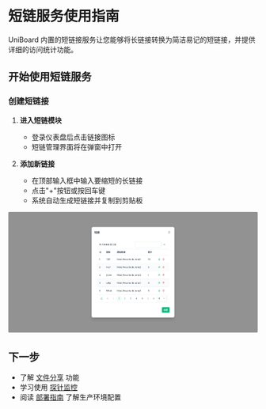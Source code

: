 # 短链服务使用指南

UniBoard 内置的短链接服务让您能够将长链接转换为简洁易记的短链接，并提供详细的访问统计功能。

## 开始使用短链服务

### 创建短链接

1. **进入短链模块**
   - 登录仪表盘后点击链接图标
   - 短链管理界面将在弹窗中打开

2. **添加新链接**
   - 在顶部输入框中输入要缩短的长链接
   - 点击"+"按钮或按回车键
   - 系统自动生成短链接并复制到剪贴板

![ShortUrl](/public/img/dashboard/short-url.webp)

## 下一步

- 了解 [文件分享](/guide/fileshare) 功能
- 学习使用 [探针监控](/guide/probe) 
- 阅读 [部署指南](/deployment/) 了解生产环境配置
